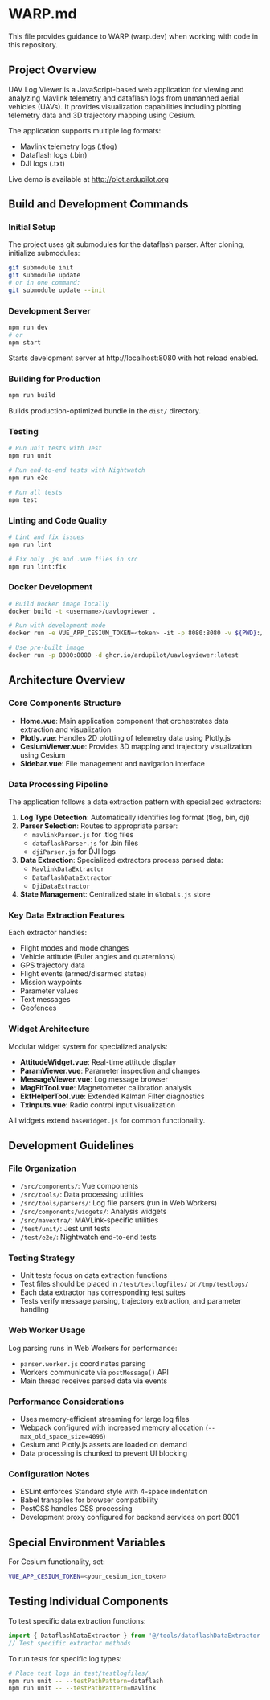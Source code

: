 # WARP.md

This file provides guidance to WARP (warp.dev) when working with code in this repository.

## Project Overview

UAV Log Viewer is a JavaScript-based web application for viewing and analyzing Mavlink telemetry and dataflash logs from unmanned aerial vehicles (UAVs). It provides visualization capabilities including plotting telemetry data and 3D trajectory mapping using Cesium.

The application supports multiple log formats:
- Mavlink telemetry logs (.tlog)
- Dataflash logs (.bin) 
- DJI logs (.txt)

Live demo is available at http://plot.ardupilot.org

## Build and Development Commands

### Initial Setup
The project uses git submodules for the dataflash parser. After cloning, initialize submodules:
```bash
git submodule init
git submodule update
# or in one command:
git submodule update --init
```

### Development Server
```bash
npm run dev
# or
npm start
```
Starts development server at http://localhost:8080 with hot reload enabled.

### Building for Production
```bash
npm run build
```
Builds production-optimized bundle in the `dist/` directory.

### Testing
```bash
# Run unit tests with Jest
npm run unit

# Run end-to-end tests with Nightwatch
npm run e2e

# Run all tests
npm test
```

### Linting and Code Quality
```bash
# Lint and fix issues
npm run lint

# Fix only .js and .vue files in src
npm run lint:fix
```

### Docker Development
```bash
# Build Docker image locally
docker build -t <username>/uavlogviewer .

# Run with development mode
docker run -e VUE_APP_CESIUM_TOKEN=<token> -it -p 8080:8080 -v ${PWD}:/usr/src/app <username>/uavlogviewer

# Use pre-built image
docker run -p 8080:8080 -d ghcr.io/ardupilot/uavlogviewer:latest
```

## Architecture Overview

### Core Components Structure
- **Home.vue**: Main application component that orchestrates data extraction and visualization
- **Plotly.vue**: Handles 2D plotting of telemetry data using Plotly.js
- **CesiumViewer.vue**: Provides 3D mapping and trajectory visualization using Cesium
- **Sidebar.vue**: File management and navigation interface

### Data Processing Pipeline
The application follows a data extraction pattern with specialized extractors:

1. **Log Type Detection**: Automatically identifies log format (tlog, bin, dji)
2. **Parser Selection**: Routes to appropriate parser:
   - `mavlinkParser.js` for .tlog files
   - `dataflashParser.js` for .bin files  
   - `djiParser.js` for DJI logs
3. **Data Extraction**: Specialized extractors process parsed data:
   - `MavlinkDataExtractor` 
   - `DataflashDataExtractor`
   - `DjiDataExtractor`
4. **State Management**: Centralized state in `Globals.js` store

### Key Data Extraction Features
Each extractor handles:
- Flight modes and mode changes
- Vehicle attitude (Euler angles and quaternions)
- GPS trajectory data
- Flight events (armed/disarmed states)
- Mission waypoints
- Parameter values
- Text messages
- Geofences

### Widget Architecture
Modular widget system for specialized analysis:
- **AttitudeWidget.vue**: Real-time attitude display
- **ParamViewer.vue**: Parameter inspection and changes
- **MessageViewer.vue**: Log message browser
- **MagFitTool.vue**: Magnetometer calibration analysis
- **EkfHelperTool.vue**: Extended Kalman Filter diagnostics
- **TxInputs.vue**: Radio control input visualization

All widgets extend `baseWidget.js` for common functionality.

## Development Guidelines

### File Organization
- `/src/components/`: Vue components
- `/src/tools/`: Data processing utilities
- `/src/tools/parsers/`: Log file parsers (run in Web Workers)
- `/src/components/widgets/`: Analysis widgets
- `/src/mavextra/`: MAVLink-specific utilities
- `/test/unit/`: Jest unit tests
- `/test/e2e/`: Nightwatch end-to-end tests

### Testing Strategy
- Unit tests focus on data extraction functions
- Test files should be placed in `/test/testlogfiles/` or `/tmp/testlogs/`
- Each data extractor has corresponding test suites
- Tests verify message parsing, trajectory extraction, and parameter handling

### Web Worker Usage
Log parsing runs in Web Workers for performance:
- `parser.worker.js` coordinates parsing
- Workers communicate via `postMessage()` API
- Main thread receives parsed data via events

### Performance Considerations
- Uses memory-efficient streaming for large log files
- Webpack configured with increased memory allocation (`--max_old_space_size=4096`)
- Cesium and Plotly.js assets are loaded on demand
- Data processing is chunked to prevent UI blocking

### Configuration Notes
- ESLint enforces Standard style with 4-space indentation
- Babel transpiles for browser compatibility
- PostCSS handles CSS processing
- Development proxy configured for backend services on port 8001

## Special Environment Variables

For Cesium functionality, set:
```bash
VUE_APP_CESIUM_TOKEN=<your_cesium_ion_token>
```

## Testing Individual Components

To test specific data extraction functions:
```javascript
import { DataflashDataExtractor } from '@/tools/dataflashDataExtractor'
// Test specific extractor methods
```

To run tests for specific log types:
```bash
# Place test logs in test/testlogfiles/ 
npm run unit -- --testPathPattern=dataflash
npm run unit -- --testPathPattern=mavlink
```
